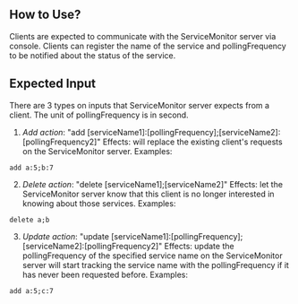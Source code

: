 ## How to Use?
Clients are expected to communicate with the ServiceMonitor server via console.
Clients can register the name of the service and pollingFrequency to be notified about the status of the service.

## Expected Input
There are 3 types on inputs that ServiceMonitor server expects from a client.
The unit of pollingFrequency is in second.
1. *Add action*: "add [serviceName1]:[pollingFrequency];[serviceName2]:[pollingFrequency2]"
Effects: will replace the existing client's requests on the ServiceMonitor server.
Examples:
```
add a:5;b:7
```

2. *Delete action*: "delete [serviceName1];[serviceName2]"
Effects: let the ServiceMonitor server know that this client is no longer interested in knowing about those services.
Examples:
```
delete a;b
```

3. *Update action*: "update [serviceName1]:[pollingFrequency];[serviceName2]:[pollingFrequency2]"
Effects:  update the pollingFrequency of the specified service name on the ServiceMonitor server
          will start tracking the service name with the pollingFrequency if it has never been requested before.
Examples:
```
add a:5;c:7
```
